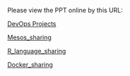 Please view the PPT online by this URL:

[DevOps Projects](https://github.com/demonyangyue/pages/slides/DevOps_projects/#/)

[Mesos_sharing](https://github.com/demonyangyue/pages/slides/mesos_sharing/#/)

[R_language_sharing](https://github.com/demonyangyue/pages/slides/R_sharing/#/)

[Docker_sharing](https://github.com/demonyangyue/pages/slides/docker_sharing/#/)
